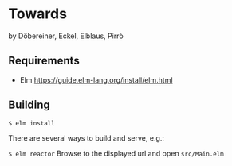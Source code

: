 # Towards
by Döbereiner, Eckel, Elblaus, Pirrò

## Requirements
- Elm https://guide.elm-lang.org/install/elm.html

## Building
`$ elm install`

There are several ways to build and serve, e.g.:

`$ elm reactor`
Browse to the displayed url and open `src/Main.elm`
